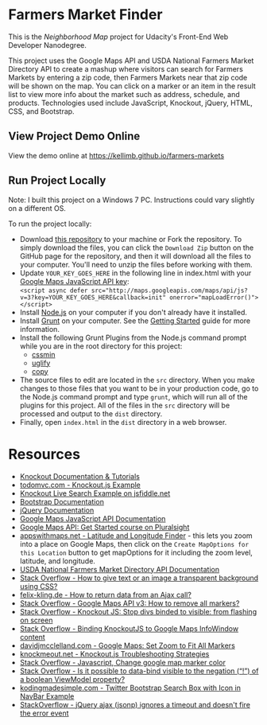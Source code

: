 # Farmers Market Finder
This is the _Neighborhood Map_ project for Udacity's Front-End Web Developer Nanodegree. 

This project uses the Google Maps API and USDA National Farmers Market Directory API to create a mashup where visitors can search for Farmers Markets by entering a zip code, then Farmers Markets near that zip code will be shown on the map. You can click on a marker or an item in the result list to view more info about the market such as address, schedule, and products. Technologies used include JavaScript, Knockout, jQuery, HTML, CSS, and Bootstrap.

## View Project Demo Online
View the demo online at https://kellimb.github.io/farmers-markets

## Run Project Locally
Note: I built this project on a Windows 7 PC. Instructions could vary slightly on a different OS.

To run the project locally:
* Download [this repository](https://github.com/kellim/farmers-market-finder) to your machine or Fork the repository. To simply download the files, you can click the `Download Zip` button on the GitHub page for the repository, and then it will download all the files to your computer. You'll need to unzip the files before working with them.
* Update `YOUR_KEY_GOES_HERE` in the following line in index.html with your [Google Maps JavaScript API key](https://developers.google.com/maps/documentation/javascript/get-api-key):<br>
`<script async defer src="http://maps.googleapis.com/maps/api/js?v=3?key=YOUR_KEY_GOES_HERE&callback=init" onerror="mapLoadError()"></script>`
* Install [Node.js](https://nodejs.org) on your computer if you don't already have it installed.
* Install [Grunt](http://gruntjs.com) on your computer. See the [Getting Started](http://gruntjs.com/getting-started) guide for more information.
* Install the following Grunt Plugins from the Node.js command prompt while you are in the root directory for this project:
  * [cssmin](https://github.com/gruntjs/grunt-contrib-cssmin)
  * [uglify](https://github.com/gruntjs/grunt-contrib-uglify)
  * [copy](https://github.com/gruntjs/grunt-contrib-copy)
* The source files to edit are located in the `src` directory. When you make changes to those files that you want to be in your production code, go to the Node.js command prompt and type `grunt`, which will run all of the plugins for this project. All of the files in the `src` directory will be processed and output to the `dist` directory.
* Finally, open `index.html` in the `dist` directory in a web browser.

# Resources
- [Knockout Documentation & Tutorials](http://knockoutjs.com)
- [todomvc.com - Knockout.js Example](http://todomvc.com/examples/knockoutjs)
- [Knockout Live Search Example on jsfiddle.net](https://jsfiddle.net/mythical/XJEzc)
- [Bootstrap Documentation](http://getbootstrap.com/)
- [jQuery Documentation](http://api.jquery.com/)
- [Google Maps JavaScript API Documentation](https://developers.google.com/maps/documentation/javascript)
- [Google Maps API: Get Started course on Pluralsight](https://www.pluralsight.com/courses/google-maps-api-get-started)
- [appswithmaps.net - Latitude and Longitude Finder](http://appswithmaps.net/gmaps/latlongfinder/index.html) - this lets you zoom into a place on Google Maps, then click on the `Create MapOptions for this Location` button to get mapOptions for it including the zoom level, latitude, and longitude.
- [USDA National Farmers Market Directory API Documentation](http://search.ams.usda.gov/farmersmarkets/v1/svcdesc.html)
- [Stack Overflow - How to give text or an image a transparent background using CSS?](http://stackoverflow.com/questions/806000/how-to-give-text-or-an-image-a-transparent-background-using-css)
- [felix-kling.de - How to return data from an Ajax call?](http://felix-kling.de/blog/2011/01/14/how-to-return-data-from-an-ajax-call/)
- [Stack Overflow - Google Maps API v3: How to remove all markers?](http://stackoverflow.com/questions/1544739/google-maps-api-v3-how-to-remove-all-markers)
- [Stack Overflow - Knockout JS: Stop divs binded to visible: from flashing on screen](http://stackoverflow.com/questions/12775766/knockout-js-stop-divs-binded-to-visible-from-flashing-on-screen)
- [Stack Overflow - Binding KnockoutJS to Google Maps InfoWindow content](http://stackoverflow.com/questions/31970927/binding-knockoutjs-to-google-maps-infowindow-content)
- [davidjmcclelland.com - Google Maps: Set Zoom to Fit All Markers](http://www.davidjmcclelland.com/?p=2328)
- [knockmeout.net - Knockout.js Troubleshooting Strategies](http://www.knockmeout.net/2013/06/knockout-debugging-strategies-plugin.html)
- [Stack Overflow - Javascript, Change google map marker color](http://stackoverflow.com/questions/11064081/javascript-change-google-map-marker-color)
- [Stack Overflow - Is it possible to data-bind visible to the negation (“!”) of a boolean ViewModel property?](http://stackoverflow.com/questions/10114472/is-it-possible-to-data-bind-visible-to-the-negation-of-a-boolean-viewmodel)
- [kodingmadesimple.com - Twitter Bootstrap Search Box with Icon in NavBar Example](http://www.kodingmadesimple.com/2015/04/twitter-bootstrap-search-box-icon-navbar.html) 
- [StackOverflow - jQuery ajax (jsonp) ignores a timeout and doesn't fire the error event](http://stackoverflow.com/questions/1002367/jquery-ajax-jsonp-ignores-a-timeout-and-doesnt-fire-the-error-event)
